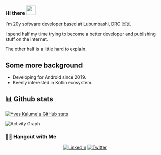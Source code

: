 ### Hi there <img src="https://raw.githubusercontent.com/aemmadi/aemmadi/master/wave.gif" width="30px">

I'm 20y software developer based at Lubumbashi, DRC 🇨🇩.

I spend half my time trying to become a better developer and publishing stuff on the internet. 

The other half is a little hard to explain.

## Some more background
- Developing for Android since 2019.
- Keenly interested in Kotlin ecosystem.

## 📊 Github stats
[![Yves Kalume's GitHub stats](https://github-readme-stats.vercel.app/api?username=yveskalume&theme=algolia&count_private=true&show_icons=true&include_all_commits=true)](https://github.com/yveskalume)

![Activity Graph](https://activity-graph.herokuapp.com/graph?username=yveskalume&theme=github)

<!--
**YvesKalume/yveskalume** is a ✨ _special_ ✨ repository because its `README.md` (this file) appears on your GitHub profile.
-->
<h3> 🤝🏻 Hangout with Me </h3>

<p align="center">
<a href="https://www.linkedin.com/in/yveskalume/"><img alt="LinkedIn" src="https://img.shields.io/badge/LinkedIn-YvesKalume-blue?style=flat-square&logo=linkedin"></a>
<a href="https://twitter.com/kalumeyves"><img alt="Twitter" src="https://img.shields.io/badge/Twitter-KalumeYves-blue?style=flat-square&logo=twitter"></a>
</p>
